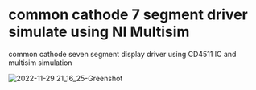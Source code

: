 # common cathode 7 segment driver simulate using NI Multisim
common cathode seven segment display driver using CD4511 IC and multisim  simulation


![2022-11-29 21_16_25-Greenshot](https://user-images.githubusercontent.com/99599915/204727109-7862a2ee-a7a2-45fd-b25b-48f976ab945e.png)
